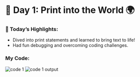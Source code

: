 # 🌟 Day 1: Print into the World 🌍

### 🎊 Today’s Highlights:
* Dived into print statements and learned to bring text to life!
* Had fun debugging and overcoming coding challenges.

### My Code:

![code 1](https://github.com/user-attachments/assets/012e9db0-20af-49d2-8714-fb0d14ef55f8)       ![code 1 output](https://github.com/user-attachments/assets/791508fd-6480-4ac1-9595-2c107d1e699e)
